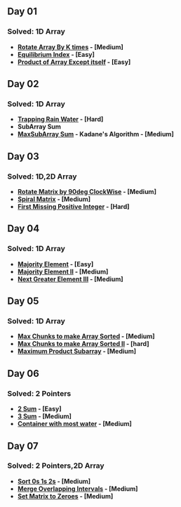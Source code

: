 ## Day 01

### Solved: 1D Array

 - **[Rotate Array By K times](https://leetcode.com/problems/rotate-array/description/) - \[Medium\]**
 - **[Equilibrium Index](https://leetcode.com/problems/find-pivot-index/description/) - \[Easy\]**
 - **[Product of Array Except itself](https://leetcode.com/problems/product-of-array-except-self/description/) - \[Easy\]**

## Day 02

### Solved: 1D Array

 - **[Trapping Rain Water](https://leetcode.com/problems/trapping-rain-water/description/) - \[Hard\]**
 - **SubArray Sum**
 - **[MaxSubArray Sum](https://leetcode.com/problems/maximum-subarray/description/) - Kadane's Algorithm - \[Medium\]**

## Day 03

### Solved: 1D,2D Array

 - **[Rotate Matrix by 90deg ClockWise](https://leetcode.com/problems/rotate-image/description/) - \[Medium\]**
 - **[Spiral Matrix](https://leetcode.com/problems/spiral-matrix/description/) - \[Medium\]**
 - **[First Missing Positive Integer](https://leetcode.com/problems/first-missing-positive/description/) - \[Hard\]**

## Day 04

### Solved: 1D Array

 - **[Majority Element](https://leetcode.com/problems/majority-element/description/) - \[Easy\]**
 - **[Majority Element II](https://leetcode.com/problems/majority-element-ii/) - \[Medium\]**
 - **[Next Greater Element III](https://leetcode.com/problems/next-greater-element-iii/description/) - \[Medium\]**

## Day 05

### Solved: 1D Array

 - **[Max Chunks to make Array Sorted](https://leetcode.com/problems/max-chunks-to-make-sorted/description/) - \[Medium\]**
 - **[Max Chunks to make Array Sorted II](https://leetcode.com/problems/max-chunks-to-make-sorted-ii/description/) - \[hard\]**
 - **[Maximum Product Subarray](https://leetcode.com/problems/maximum-product-subarray/description/) - \[Medium\]**

## Day 06

### Solved: 2 Pointers

 - **[2 Sum](https://leetcode.com/problems/two-sum-ii-input-array-is-sorted/description/) - \[Easy\]**
 - **[3 Sum](https://leetcode.com/problems/3sum/description/) - \[Medium\]**
 - **[Container with most water](https://leetcode.com/problems/container-with-most-water/description/) - \[Medium\]**

## Day 07

### Solved: 2 Pointers,2D Array

 - **[Sort 0s 1s 2s](https://leetcode.com/problems/sort-colors/description/) - \[Medium\]**
 - **[Merge Overlapping Intervals](https://leetcode.com/problems/merge-intervals/description/) - \[Medium\]**
 - **[Set Matrix to Zeroes](https://leetcode.com/problems/set-matrix-zeroes/description/) - \[Medium\]**
